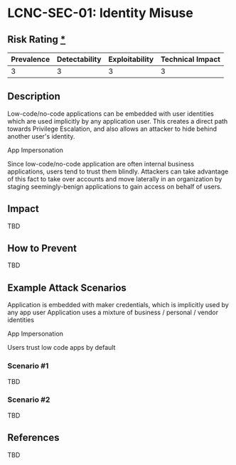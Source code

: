 # LCNC-SEC-01: Identity Misuse

## Risk Rating [*](https://owasp.org/www-project-top-ten/2017/Note_About_Risks)

| Prevalence | Detectability | Exploitability | Technical Impact |
| --- | --- | --- | --- |
| 3 | 3 | 3 | 3 |

## Description

Low-code/no-code applications can be embedded with user identities which are used implicitly by any application user. 
This creates a direct path towards Privilege Escalation, and also allows an attacker to hide behind another user's identity.

App Impersonation

Since low-code/no-code application are often internal business applications, users tend to trust them blindly. 
Attackers can take advantage of this fact to take over accounts and move laterally in an organization by staging seemingly-benign applications to gain access on behalf of users.

## Impact

TBD

## How to Prevent

TBD

## Example Attack Scenarios

Application is embedded with maker credentials, which is implicitly used by any app user
Application uses a mixture of business / personal / vendor identities

App Impersonation

Users trust low code apps by default

### Scenario #1

TBD

### Scenario #2

TBD

## References

TBD